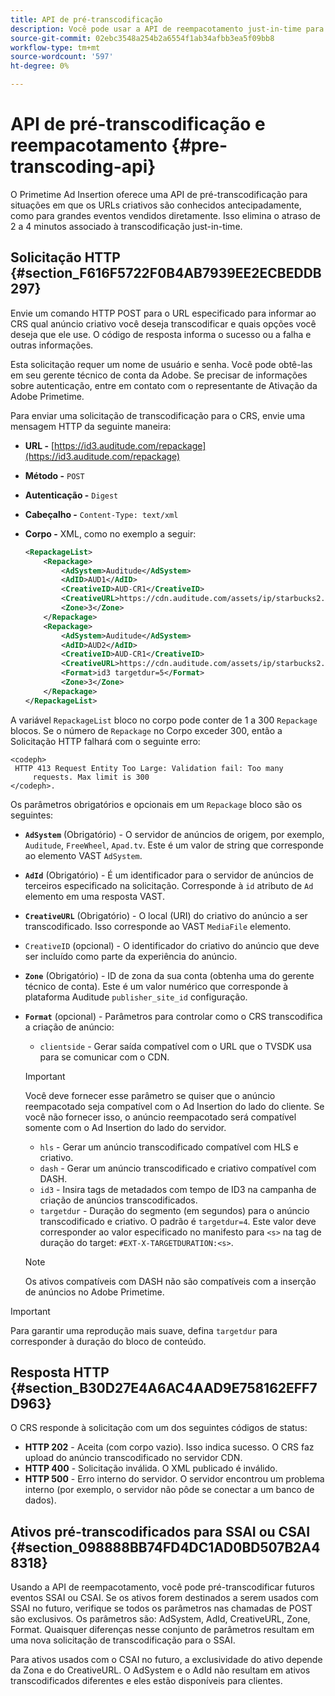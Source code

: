 ```yaml
---
title: API de pré-transcodificação
description: Você pode usar a API de reempacotamento just-in-time para transcodificar anúncios criados antecipadamente, de modo que versões compatíveis com o conteúdo estejam disponíveis quando necessário, eliminando o atraso de 2 a 4 minutos associado ao reempacotamento just-in-time (JIT).
source-git-commit: 02ebc3548a254b2a6554f1ab34afbb3ea5f09bb8
workflow-type: tm+mt
source-wordcount: '597'
ht-degree: 0%

---
```


# API de pré-transcodificação e reempacotamento {#pre-transcoding-api}

O Primetime Ad Insertion oferece uma API de pré-transcodificação para situações em que os URLs criativos são conhecidos antecipadamente, como para grandes eventos vendidos diretamente.  Isso elimina o atraso de 2 a 4 minutos associado à transcodificação just-in-time.

## Solicitação HTTP {#section_F616F5722F0B4AB7939EE2ECBEDDB297}

Envie um comando HTTP POST para o URL especificado para informar ao CRS qual anúncio criativo você deseja transcodificar e quais opções você deseja que ele use. O código de resposta informa o sucesso ou a falha e outras informações.

Esta solicitação requer um nome de usuário e senha. Você pode obtê-las em seu gerente técnico de conta da Adobe. Se precisar de informações sobre autenticação, entre em contato com o representante de Ativação da Adobe Primetime.

Para enviar uma solicitação de transcodificação para o CRS, envie uma mensagem HTTP da seguinte maneira:

* **URL -** [https://id3.auditude.com/repackage](https://id3.auditude.com/repackage)

* **Método -** `POST`

* **Autenticação -** `Digest`

* **Cabeçalho -** `Content-Type: text/xml`

* **Corpo -** XML, como no exemplo a seguir:

  ```xml
  <RepackageList>
      <Repackage>
          <AdSystem>Auditude</AdSystem>
          <AdID>AUD1</AdID>
          <CreativeID>AUD-CR1</CreativeID>
          <CreativeURL>https://cdn.auditude.com/assets/ip/starbucks2.mp4</CreativeURL>
          <Zone>3</Zone>
      </Repackage>
      <Repackage>
          <AdSystem>Auditude</AdSystem>
          <AdID>AUD2</AdID>
          <CreativeID>AUD-CR1</CreativeID>
          <CreativeURL>https://cdn.auditude.com/assets/ip/starbucks2.mp4</CreativeURL>
          <Format>id3 targetdur=5</Format>
          <Zone>3</Zone>
      </Repackage>
  </RepackageList>
  ```

A variável `RepackageList` bloco no corpo pode conter de 1 a 300 `Repackage` blocos. Se o número de `Repackage` no Corpo exceder 300, então a Solicitação HTTP falhará com o seguinte erro:

```
<codeph>
 HTTP 413 Request Entity Too Large: Validation fail: Too many
     requests. Max limit is 300
</codeph>.
```


Os parâmetros obrigatórios e opcionais em um `Repackage` bloco são os seguintes:

* **`AdSystem`** (Obrigatório) - O servidor de anúncios de origem, por exemplo, `Auditude`, `FreeWheel`, `Apad.tv`. Este é um valor de string que corresponde ao elemento VAST `AdSystem`.

* **`AdId`** (Obrigatório) - É um identificador para o servidor de anúncios de terceiros especificado na solicitação. Corresponde à `id` atributo de `Ad` elemento em uma resposta VAST.

* **`CreativeURL`** (Obrigatório) - O local (URI) do criativo do anúncio a ser transcodificado. Isso corresponde ao VAST `MediaFile` elemento.

* `CreativeID` (opcional) - O identificador do criativo do anúncio que deve ser incluído como parte da experiência do anúncio.
* **`Zone`** (Obrigatório) - ID de zona da sua conta (obtenha uma do gerente técnico de conta). Este é um valor numérico que corresponde à plataforma Auditude `publisher_site_id` configuração.

* **`Format`** (opcional) - Parâmetros para controlar como o CRS transcodifica a criação de anúncio:

   * `clientside` - Gerar saída compatível com o URL que o TVSDK usa para se comunicar com o CDN.

  >[!IMPORTANT]
  >
  >Você deve fornecer esse parâmetro se quiser que o anúncio reempacotado seja compatível com o Ad Insertion do lado do cliente. Se você não fornecer isso, o anúncio reempacotado será compatível somente com o Ad Insertion do lado do servidor.

   * `hls` - Gerar um anúncio transcodificado compatível com HLS e criativo.
   * `dash` - Gerar um anúncio transcodificado e criativo compatível com DASH.
   * `id3` - Insira tags de metadados com tempo de ID3 na campanha de criação de anúncios transcodificados.
   * `targetdur` - Duração do segmento (em segundos) para o anúncio transcodificado e criativo. O padrão é `targetdur=4`. Este valor deve corresponder ao valor especificado no manifesto para `<s>` na tag de duração do target: `#EXT-X-TARGETDURATION:<s>`.

  >[!NOTE]
  >
  >Os ativos compatíveis com DASH não são compatíveis com a inserção de anúncios no Adobe Primetime.

>[!IMPORTANT]
>
>Para garantir uma reprodução mais suave, defina `targetdur` para corresponder à duração do bloco de conteúdo.

## Resposta HTTP {#section_B30D27E4A6AC4AAD9E758162EFF7D963}

O CRS responde à solicitação com um dos seguintes códigos de status:

* **HTTP 202** - Aceita (com corpo vazio). Isso indica sucesso. O CRS faz upload do anúncio transcodificado no servidor CDN.
* **HTTP 400** - Solicitação inválida. O XML publicado é inválido.
* **HTTP 500** - Erro interno do servidor. O servidor encontrou um problema interno (por exemplo, o servidor não pôde se conectar a um banco de dados).

## Ativos pré-transcodificados para SSAI ou CSAI {#section_098888BB74FD4DC1AD0BD507B2A48318}

Usando a API de reempacotamento, você pode pré-transcodificar futuros eventos SSAI ou CSAI. Se os ativos forem destinados a serem usados com SSAI no futuro, verifique se todos os parâmetros nas chamadas de POST são exclusivos. Os parâmetros são: AdSystem, AdId, CreativeURL, Zone, Format. Quaisquer diferenças nesse conjunto de parâmetros resultam em uma nova solicitação de transcodificação para o SSAI.

Para ativos usados com o CSAI no futuro, a exclusividade do ativo depende da Zona e do CreativeURL. O AdSystem e o AdId não resultam em ativos transcodificados diferentes e eles estão disponíveis para clientes.
